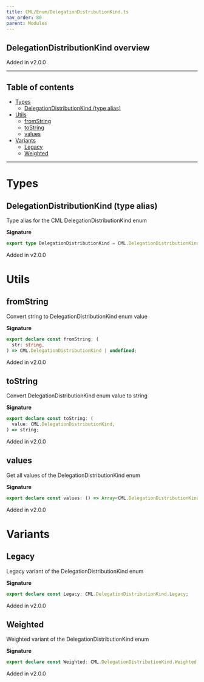 ```yaml
---
title: CML/Enum/DelegationDistributionKind.ts
nav_order: 80
parent: Modules
---
```


## DelegationDistributionKind overview

Added in v2.0.0

---

<h2 class="text-delta">Table of contents</h2>

- [Types](#types)
  - [DelegationDistributionKind (type alias)](#delegationdistributionkind-type-alias)
- [Utils](#utils)
  - [fromString](#fromstring)
  - [toString](#tostring)
  - [values](#values)
- [Variants](#variants)
  - [Legacy](#legacy)
  - [Weighted](#weighted)

---

# Types

## DelegationDistributionKind (type alias)

Type alias for the CML DelegationDistributionKind enum

**Signature**

```ts
export type DelegationDistributionKind = CML.DelegationDistributionKind;
```

Added in v2.0.0

# Utils

## fromString

Convert string to DelegationDistributionKind enum value

**Signature**

```ts
export declare const fromString: (
  str: string,
) => CML.DelegationDistributionKind | undefined;
```

Added in v2.0.0

## toString

Convert DelegationDistributionKind enum value to string

**Signature**

```ts
export declare const toString: (
  value: CML.DelegationDistributionKind,
) => string;
```

Added in v2.0.0

## values

Get all values of the DelegationDistributionKind enum

**Signature**

```ts
export declare const values: () => Array<CML.DelegationDistributionKind>;
```

Added in v2.0.0

# Variants

## Legacy

Legacy variant of the DelegationDistributionKind enum

**Signature**

```ts
export declare const Legacy: CML.DelegationDistributionKind.Legacy;
```

Added in v2.0.0

## Weighted

Weighted variant of the DelegationDistributionKind enum

**Signature**

```ts
export declare const Weighted: CML.DelegationDistributionKind.Weighted;
```

Added in v2.0.0
